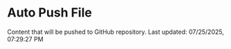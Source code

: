 # Auto Push File

Content that will be pushed to GitHub repository.
Last updated: 07/25/2025, 07:29:27 PM